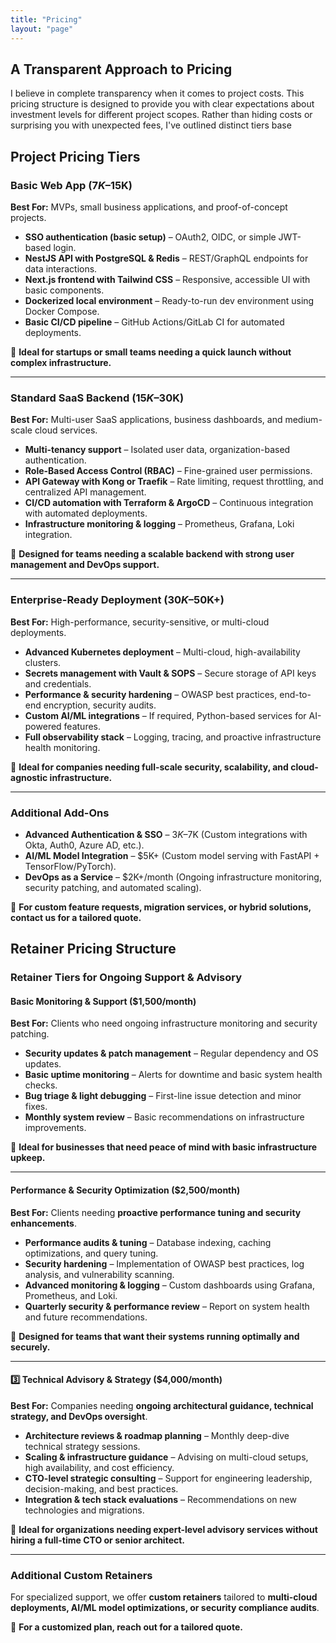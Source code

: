 ```yaml
---
title: "Pricing"
layout: "page"
---
```


## A Transparent Approach to Pricing

I believe in complete transparency when it comes to project costs. This pricing structure is designed to provide you with clear expectations about investment levels for different project scopes. Rather than hiding costs or surprising you with unexpected fees, I've outlined distinct tiers base

## Project Pricing Tiers

### Basic Web App ($7K–$15K)

**Best For:** MVPs, small business applications, and proof-of-concept projects.

- **SSO authentication (basic setup)** – OAuth2, OIDC, or simple JWT-based login.
- **NestJS API with PostgreSQL & Redis** – REST/GraphQL endpoints for data interactions.
- **Next.js frontend with Tailwind CSS** – Responsive, accessible UI with basic components.
- **Dockerized local environment** – Ready-to-run dev environment using Docker Compose.
- **Basic CI/CD pipeline** – GitHub Actions/GitLab CI for automated deployments.

📌 **Ideal for startups or small teams needing a quick launch without complex infrastructure.**

---

### Standard SaaS Backend ($15K–$30K)

**Best For:** Multi-user SaaS applications, business dashboards, and medium-scale cloud services.

- **Multi-tenancy support** – Isolated user data, organization-based authentication.
- **Role-Based Access Control (RBAC)** – Fine-grained user permissions.
- **API Gateway with Kong or Traefik** – Rate limiting, request throttling, and centralized API management.
- **CI/CD automation with Terraform & ArgoCD** – Continuous integration with automated deployments.
- **Infrastructure monitoring & logging** – Prometheus, Grafana, Loki integration.

📌 **Designed for teams needing a scalable backend with strong user management and DevOps support.**

---

### Enterprise-Ready Deployment ($30K–$50K+)

**Best For:** High-performance, security-sensitive, or multi-cloud deployments.

- **Advanced Kubernetes deployment** – Multi-cloud, high-availability clusters.
- **Secrets management with Vault & SOPS** – Secure storage of API keys and credentials.
- **Performance & security hardening** – OWASP best practices, end-to-end encryption, security audits.
- **Custom AI/ML integrations** – If required, Python-based services for AI-powered features.
- **Full observability stack** – Logging, tracing, and proactive infrastructure health monitoring.

📌 **Ideal for companies needing full-scale security, scalability, and cloud-agnostic infrastructure.**

---

### Additional Add-Ons

- **Advanced Authentication & SSO** – $3K–$7K (Custom integrations with Okta, Auth0, Azure AD, etc.).
- **AI/ML Model Integration** – $5K+ (Custom model serving with FastAPI + TensorFlow/PyTorch).
- **DevOps as a Service** – $2K+/month (Ongoing infrastructure monitoring, security patching, and automated scaling).

📌 **For custom feature requests, migration services, or hybrid solutions, contact us for a tailored quote.**

## Retainer Pricing Structure

### **Retainer Tiers for Ongoing Support & Advisory**

#### **Basic Monitoring & Support ($1,500/month)**

**Best For:** Clients who need ongoing infrastructure monitoring and security patching.

- **Security updates & patch management** – Regular dependency and OS updates.
- **Basic uptime monitoring** – Alerts for downtime and basic system health checks.
- **Bug triage & light debugging** – First-line issue detection and minor fixes.
- **Monthly system review** – Basic recommendations on infrastructure improvements.

📌 **Ideal for businesses that need peace of mind with basic infrastructure upkeep.**

---

#### **Performance & Security Optimization ($2,500/month)**

**Best For:** Clients needing **proactive performance tuning and security enhancements**.

- **Performance audits & tuning** – Database indexing, caching optimizations, and query tuning.
- **Security hardening** – Implementation of OWASP best practices, log analysis, and vulnerability scanning.
- **Advanced monitoring & logging** – Custom dashboards using Grafana, Prometheus, and Loki.
- **Quarterly security & performance review** – Report on system health and future recommendations.

📌 **Designed for teams that want their systems running optimally and securely.**

---

#### **3️⃣ Technical Advisory & Strategy ($4,000/month)**

**Best For:** Companies needing **ongoing architectural guidance, technical strategy, and DevOps oversight**.

- **Architecture reviews & roadmap planning** – Monthly deep-dive technical strategy sessions.
- **Scaling & infrastructure guidance** – Advising on multi-cloud setups, high availability, and cost efficiency.
- **CTO-level strategic consulting** – Support for engineering leadership, decision-making, and best practices.
- **Integration & tech stack evaluations** – Recommendations on new technologies and migrations.

📌 **Ideal for organizations needing expert-level advisory services without hiring a full-time CTO or senior architect.**

---

### **Additional Custom Retainers**

For specialized support, we offer **custom retainers** tailored to **multi-cloud deployments, AI/ML model optimizations, or security compliance audits**.

📌 **For a customized plan, reach out for a tailored quote.**

